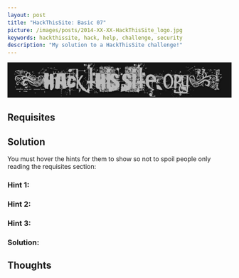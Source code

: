 ```yaml
---
layout: post
title: "HackThisSite: Basic 07"
picture: /images/posts/2014-XX-XX-HackThisSite_logo.jpg
keywords: hackthissite, hack, help, challenge, security
description: "My solution to a HackThisSite challenge!"
---
```


![hackthissitelogo](/images/posts/2014-XX-XX-HackThisSite_logo.jpg "HackThisSite logo")



<!--more-->

## Requisites




## Solution

You must hover the hints for them to show so not to spoil people only reading the requisites section:

<h3 class="spoiler">Hint 1: <span></span></h3>
<h3 class="spoiler">Hint 2: <span></span></h3>
<h3 class="spoiler">Hint 3: <span></span></h3>
<h3 class="spoiler">Solution: <span></span></h3>


## Thoughts

